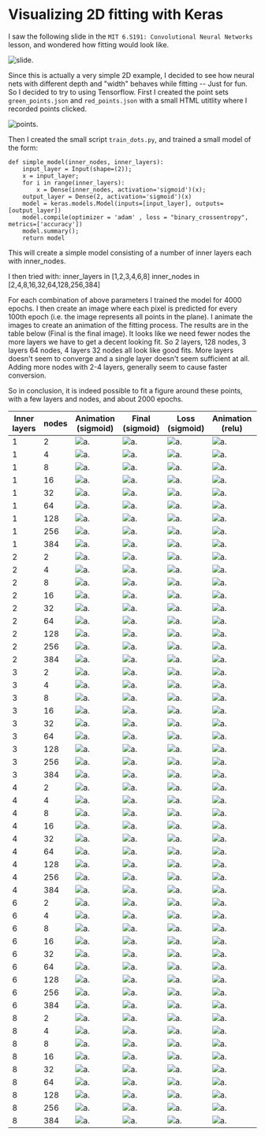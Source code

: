 # Visualizing 2D fitting with Keras

I saw the following slide in the `MIT 6.S191: Convolutional Neural Networks` lesson, and wondered how fitting would look like. 

![slide](slide.jpg "Slide").
	 
Since this is actually a very simple 2D example, I decided to see how neural nets with different depth and "width" behaves while fitting -- Just for fun. So I decided to try to using Tensorflow. First I created the point sets `green_points.json` and `red_points.json` with a small HTML utitlity where I recorded points clicked.

![points](red_green.png "Slide").

Then I created the small script `train_dots.py`, and trained a small model of the form:

	def simple_model(inner_nodes, inner_layers):
	    input_layer = Input(shape=(2));
	    x = input_layer;
	    for i in range(inner_layers):
	        x = Dense(inner_nodes, activation='sigmoid')(x);
	    output_layer = Dense(2, activation='sigmoid')(x)
	    model = keras.models.Model(inputs=[input_layer], outputs=[output_layer])
	    model.compile(optimizer = 'adam' , loss = "binary_crossentropy", metrics=['accuracy'])
	    model.summary();
	    return model    

This will create a simple model consisting of a number of inner layers each with inner_nodes.

I then tried with:
	inner_layers in [1,2,3,4,6,8]
    inner_nodes in [2,4,8,16,32,64,128,256,384]

For each combination of above parameters I trained the model for 4000 epochs. I then create an image where each pixel is predicted for every 100th epoch (i.e. the image represents all points in the plane). I animate the images to create an animation of the fitting process. The results are in the table below (Final is the final image).
It looks like we need fewer nodes the more layers we have to get a decent looking fit. So 2 layers, 128 nodes, 3 layers 64 nodes, 4 layers 32 nodes all look like good fits. More layers doesn't seem to converge and a single layer doesn't seem sufficient at all. Adding more nodes with 2-4 layers, generally seem to cause faster conversion.

So in conclusion, it is indeed possible to fit a figure around these points, with a few layers and nodes, and about 2000 epochs. 


| Inner layers | nodes | Animation (sigmoid) |  Final (sigmoid) | Loss (sigmoid)   | Animation (relu) |  Final (relu) | Loss (relu)   | 
|--------------|-------|--------|--------|--------|--------|--------|--------|
| 1            |   2   | ![a](out/sigout_1_2/out_1_2.gif).     | ![a](out/sigout_1_2/vis_4000.png).   | ![a](out/sigout_1_2/loss.png).   | ![a](out/reluout_1_2/reluout_1_2.gif).     | ![a](out/reluout_1_2/vis_4000.png).   | ![a](out/reluout_1_2/loss.png).   | 
| 1            |   4   | ![a](out/sigout_1_4/out_1_4.gif).     | ![a](out/sigout_1_4/vis_4000.png).   | ![a](out/sigout_1_4/loss.png).   | ![a](out/reluout_1_4/reluout_1_4.gif).     | ![a](out/reluout_1_4/vis_4000.png).   | ![a](out/reluout_1_4/loss.png).   | 
| 1            |   8   | ![a](out/sigout_1_8/out_1_8.gif).     | ![a](out/sigout_1_8/vis_4000.png).   | ![a](out/sigout_1_8/loss.png).   | ![a](out/reluout_1_8/reluout_1_8.gif).     | ![a](out/reluout_1_8/vis_4000.png).   | ![a](out/reluout_1_8/loss.png).   | 
| 1            |   16  | ![a](out/sigout_1_16/out_1_16.gif).   | ![a](out/sigout_1_16/vis_4000.png).  | ![a](out/sigout_1_16/loss.png).  | ![a](out/reluout_1_16/reluout_1_16.gif).   | ![a](out/reluout_1_16/vis_4000.png).  | ![a](out/reluout_1_16/loss.png).  | 
| 1            |   32  | ![a](out/sigout_1_32/out_1_32.gif).   | ![a](out/sigout_1_32/vis_4000.png).  | ![a](out/sigout_1_32/loss.png).  | ![a](out/reluout_1_32/reluout_1_32.gif).   | ![a](out/reluout_1_32/vis_4000.png).  | ![a](out/reluout_1_32/loss.png).  | 
| 1            |   64  | ![a](out/sigout_1_64/out_1_64.gif).   | ![a](out/sigout_1_64/vis_4000.png).  | ![a](out/sigout_1_64/loss.png).  | ![a](out/reluout_1_64/reluout_1_64.gif).   | ![a](out/reluout_1_64/vis_4000.png).  | ![a](out/reluout_1_64/loss.png).  | 
| 1            |   128 | ![a](out/sigout_1_128/out_1_128.gif). | ![a](out/sigout_1_128/vis_4000.png). | ![a](out/sigout_1_128/loss.png). | ![a](out/reluout_1_128/reluout_1_128.gif). | ![a](out/reluout_1_128/vis_4000.png). | ![a](out/reluout_1_128/loss.png). | 
| 1            |   256 | ![a](out/sigout_1_256/out_1_256.gif). | ![a](out/sigout_1_256/vis_4000.png). | ![a](out/sigout_1_256/loss.png). | ![a](out/reluout_1_256/reluout_1_256.gif). | ![a](out/reluout_1_256/vis_4000.png). | ![a](out/reluout_1_256/loss.png). | 
| 1            |   384 | ![a](out/sigout_1_384/out_1_384.gif). | ![a](out/sigout_1_384/vis_4000.png). | ![a](out/sigout_1_384/loss.png). | ![a](out/reluout_1_384/reluout_1_384.gif). | ![a](out/reluout_1_384/vis_4000.png). | ![a](out/reluout_1_384/loss.png). | 
| 2            |   2   | ![a](out/sigout_2_2/out_2_2.gif).     | ![a](out/sigout_2_2/vis_3999.png).   | ![a](out/sigout_2_2/loss.png).   | ![a](out/reluout_2_2/reluout_2_2.gif).     | ![a](out/reluout_2_2/vis_4000.png).   | ![a](out/reluout_2_2/loss.png).   | 
| 2            |   4   | ![a](out/sigout_2_4/out_2_4.gif).     | ![a](out/sigout_2_4/vis_3999.png).   | ![a](out/sigout_2_4/loss.png).   | ![a](out/reluout_2_4/reluout_2_4.gif).     | ![a](out/reluout_2_4/vis_4000.png).   | ![a](out/reluout_2_4/loss.png).   | 
| 2            |   8   | ![a](out/sigout_2_8/out_2_8.gif).     | ![a](out/sigout_2_8/vis_3999.png).   | ![a](out/sigout_2_8/loss.png).   | ![a](out/reluout_2_8/reluout_2_8.gif).     | ![a](out/reluout_2_8/vis_4000.png).   | ![a](out/reluout_2_8/loss.png).   | 
| 2            |   16  | ![a](out/sigout_2_16/out_2_16.gif).   | ![a](out/sigout_2_16/vis_3999.png).  | ![a](out/sigout_2_16/loss.png).  | ![a](out/reluout_2_16/reluout_2_16.gif).   | ![a](out/reluout_2_16/vis_4000.png).  | ![a](out/reluout_2_16/loss.png).  | 
| 2            |   32  | ![a](out/sigout_2_32/out_2_32.gif).   | ![a](out/sigout_2_32/vis_3999.png).  | ![a](out/sigout_2_32/loss.png).  | ![a](out/reluout_2_32/reluout_2_32.gif).   | ![a](out/reluout_2_32/vis_4000.png).  | ![a](out/reluout_2_32/loss.png).  | 
| 2            |   64  | ![a](out/sigout_2_64/out_2_64.gif).   | ![a](out/sigout_2_64/vis_3999.png).  | ![a](out/sigout_2_64/loss.png).  | ![a](out/reluout_2_64/reluout_2_64.gif).   | ![a](out/reluout_2_64/vis_4000.png).  | ![a](out/reluout_2_64/loss.png).  | 
| 2            |   128 | ![a](out/sigout_2_128/out_2_128.gif). | ![a](out/sigout_2_128/vis_3999.png). | ![a](out/sigout_2_128/loss.png). | ![a](out/reluout_2_128/reluout_2_128.gif). | ![a](out/reluout_2_128/vis_4000.png). | ![a](out/reluout_2_128/loss.png). | 
| 2            |   256 | ![a](out/sigout_2_256/out_2_256.gif). | ![a](out/sigout_2_256/vis_3999.png). | ![a](out/sigout_2_256/loss.png). | ![a](out/reluout_2_256/reluout_2_256.gif). | ![a](out/reluout_2_256/vis_4000.png). | ![a](out/reluout_2_256/loss.png). | 
| 2            |   384 | ![a](out/sigout_2_384/out_2_384.gif). | ![a](out/sigout_2_384/vis_3999.png). | ![a](out/sigout_2_384/loss.png). | ![a](out/reluout_2_384/reluout_2_384.gif). | ![a](out/reluout_2_384/vis_4000.png). | ![a](out/reluout_2_384/loss.png). | 
| 3            |   2   | ![a](out/sigout_3_2/out_3_2.gif).     | ![a](out/sigout_3_2/vis_3999.png).   | ![a](out/sigout_3_2/loss.png).   | ![a](out/reluout_3_2/reluout_3_2.gif).     | ![a](out/reluout_3_2/vis_4000.png).   | ![a](out/reluout_3_2/loss.png).   | 
| 3            |   4   | ![a](out/sigout_3_4/out_3_4.gif).     | ![a](out/sigout_3_4/vis_3999.png).   | ![a](out/sigout_3_4/loss.png).   | ![a](out/reluout_3_4/reluout_3_4.gif).     | ![a](out/reluout_3_4/vis_4000.png).   | ![a](out/reluout_3_4/loss.png).   | 
| 3            |   8   | ![a](out/sigout_3_8/out_3_8.gif).     | ![a](out/sigout_3_8/vis_3999.png).   | ![a](out/sigout_3_8/loss.png).   | ![a](out/reluout_3_8/reluout_3_8.gif).     | ![a](out/reluout_3_8/vis_4000.png).   | ![a](out/reluout_3_8/loss.png).   | 
| 3            |   16  | ![a](out/sigout_3_16/out_3_16.gif).   | ![a](out/sigout_3_16/vis_3999.png).  | ![a](out/sigout_3_16/loss.png).  | ![a](out/reluout_3_16/reluout_3_16.gif).   | ![a](out/reluout_3_16/vis_4000.png).  | ![a](out/reluout_3_16/loss.png).  | 
| 3            |   32  | ![a](out/sigout_3_32/out_3_32.gif).   | ![a](out/sigout_3_32/vis_3999.png).  | ![a](out/sigout_3_32/loss.png).  | ![a](out/reluout_3_32/reluout_3_32.gif).   | ![a](out/reluout_3_32/vis_4000.png).  | ![a](out/reluout_3_32/loss.png).  | 
| 3            |   64  | ![a](out/sigout_3_64/out_3_64.gif).   | ![a](out/sigout_3_64/vis_3999.png).  | ![a](out/sigout_3_64/loss.png).  | ![a](out/reluout_3_64/reluout_3_64.gif).   | ![a](out/reluout_3_64/vis_4000.png).  | ![a](out/reluout_3_64/loss.png).  | 
| 3            |   128 | ![a](out/sigout_3_128/out_3_128.gif). | ![a](out/sigout_3_128/vis_3999.png). | ![a](out/sigout_3_128/loss.png). | ![a](out/reluout_3_128/reluout_3_128.gif). | ![a](out/reluout_3_128/vis_4000.png). | ![a](out/reluout_3_128/loss.png). | 
| 3            |   256 | ![a](out/sigout_3_256/out_3_256.gif). | ![a](out/sigout_3_256/vis_3999.png). | ![a](out/sigout_3_256/loss.png). | ![a](out/reluout_3_256/reluout_3_256.gif). | ![a](out/reluout_3_256/vis_4000.png). | ![a](out/reluout_3_256/loss.png). | 
| 3            |   384 | ![a](out/sigout_3_384/out_3_384.gif). | ![a](out/sigout_3_384/vis_3999.png). | ![a](out/sigout_3_384/loss.png). | ![a](out/reluout_3_384/reluout_3_384.gif). | ![a](out/reluout_3_384/vis_4000.png). | ![a](out/reluout_3_384/loss.png). | 
| 4            |   2   | ![a](out/sigout_4_2/out_4_2.gif).     | ![a](out/sigout_4_2/vis_3999.png).   | ![a](out/sigout_4_2/loss.png).   | ![a](out/reluout_4_2/reluout_4_2.gif).     | ![a](out/reluout_4_2/vis_4000.png).   | ![a](out/reluout_4_2/loss.png).   | 
| 4            |   4   | ![a](out/sigout_4_4/out_4_4.gif).     | ![a](out/sigout_4_4/vis_3999.png).   | ![a](out/sigout_4_4/loss.png).   | ![a](out/reluout_4_4/reluout_4_4.gif).     | ![a](out/reluout_4_4/vis_4000.png).   | ![a](out/reluout_4_4/loss.png).   | 
| 4            |   8   | ![a](out/sigout_4_8/out_4_8.gif).     | ![a](out/sigout_4_8/vis_3999.png).   | ![a](out/sigout_4_8/loss.png).   | ![a](out/reluout_4_8/reluout_4_8.gif).     | ![a](out/reluout_4_8/vis_4000.png).   | ![a](out/reluout_4_8/loss.png).   | 
| 4            |   16  | ![a](out/sigout_4_16/out_4_16.gif).   | ![a](out/sigout_4_16/vis_3999.png).  | ![a](out/sigout_4_16/loss.png).  | ![a](out/reluout_4_16/reluout_4_16.gif).   | ![a](out/reluout_4_16/vis_4000.png).  | ![a](out/reluout_4_16/loss.png).  | 
| 4            |   32  | ![a](out/sigout_4_32/out_4_32.gif).   | ![a](out/sigout_4_32/vis_3999.png).  | ![a](out/sigout_4_32/loss.png).  | ![a](out/reluout_4_32/reluout_4_32.gif).   | ![a](out/reluout_4_32/vis_4000.png).  | ![a](out/reluout_4_32/loss.png).  | 
| 4            |   64  | ![a](out/sigout_4_64/out_4_64.gif).   | ![a](out/sigout_4_64/vis_3999.png).  | ![a](out/sigout_4_64/loss.png).  | ![a](out/reluout_4_64/reluout_4_64.gif).   | ![a](out/reluout_4_64/vis_4000.png).  | ![a](out/reluout_4_64/loss.png).  | 
| 4            |   128 | ![a](out/sigout_4_128/out_4_128.gif). | ![a](out/sigout_4_128/vis_3999.png). | ![a](out/sigout_4_128/loss.png). | ![a](out/reluout_4_128/reluout_4_128.gif). | ![a](out/reluout_4_128/vis_4000.png). | ![a](out/reluout_4_128/loss.png). | 
| 4            |   256 | ![a](out/sigout_4_256/out_4_256.gif). | ![a](out/sigout_4_256/vis_3999.png). | ![a](out/sigout_4_256/loss.png). | ![a](out/reluout_4_256/reluout_4_256.gif). | ![a](out/reluout_4_256/vis_4000.png). | ![a](out/reluout_4_256/loss.png). | 
| 4            |   384 | ![a](out/sigout_4_384/out_4_384.gif). | ![a](out/sigout_4_384/vis_3999.png). | ![a](out/sigout_4_384/loss.png). | ![a](out/reluout_4_384/reluout_4_384.gif). | ![a](out/reluout_4_384/vis_4000.png). | ![a](out/reluout_4_384/loss.png). | 
| 6            |   2   | ![a](out/sigout_6_2/out_6_2.gif).     | ![a](out/sigout_6_2/vis_3999.png).   | ![a](out/sigout_6_2/loss.png).   | ![a](out/reluout_6_2/reluout_6_2.gif).     | ![a](out/reluout_6_2/vis_4000.png).   | ![a](out/reluout_6_2/loss.png).   | 
| 6            |   4   | ![a](out/sigout_6_4/out_6_4.gif).     | ![a](out/sigout_6_4/vis_3999.png).   | ![a](out/sigout_6_4/loss.png).   | ![a](out/reluout_6_4/reluout_6_4.gif).     | ![a](out/reluout_6_4/vis_4000.png).   | ![a](out/reluout_6_4/loss.png).   | 
| 6            |   8   | ![a](out/sigout_6_8/out_6_8.gif).     | ![a](out/sigout_6_8/vis_3999.png).   | ![a](out/sigout_6_8/loss.png).   | ![a](out/reluout_6_8/reluout_6_8.gif).     | ![a](out/reluout_6_8/vis_4000.png).   | ![a](out/reluout_6_8/loss.png).   | 
| 6            |   16  | ![a](out/sigout_6_16/out_6_16.gif).   | ![a](out/sigout_6_16/vis_3999.png).  | ![a](out/sigout_6_16/loss.png).  | ![a](out/reluout_6_16/reluout_6_16.gif).   | ![a](out/reluout_6_16/vis_4000.png).  | ![a](out/reluout_6_16/loss.png).  | 
| 6            |   32  | ![a](out/sigout_6_32/out_6_32.gif).   | ![a](out/sigout_6_32/vis_3999.png).  | ![a](out/sigout_6_32/loss.png).  | ![a](out/reluout_6_32/reluout_6_32.gif).   | ![a](out/reluout_6_32/vis_4000.png).  | ![a](out/reluout_6_32/loss.png).  | 
| 6            |   64  | ![a](out/sigout_6_64/out_6_64.gif).   | ![a](out/sigout_6_64/vis_3999.png).  | ![a](out/sigout_6_64/loss.png).  | ![a](out/reluout_6_64/reluout_6_64.gif).   | ![a](out/reluout_6_64/vis_4000.png).  | ![a](out/reluout_6_64/loss.png).  | 
| 6            |   128 | ![a](out/sigout_6_128/out_6_128.gif). | ![a](out/sigout_6_128/vis_3999.png). | ![a](out/sigout_6_128/loss.png). | ![a](out/reluout_6_128/reluout_6_128.gif). | ![a](out/reluout_6_128/vis_4000.png). | ![a](out/reluout_6_128/loss.png). | 
| 6            |   256 | ![a](out/sigout_6_256/out_6_256.gif). | ![a](out/sigout_6_256/vis_3999.png). | ![a](out/sigout_6_256/loss.png). | ![a](out/reluout_6_256/reluout_6_256.gif). | ![a](out/reluout_6_256/vis_4000.png). | ![a](out/reluout_6_256/loss.png). | 
| 6            |   384 | ![a](out/sigout_6_384/out_6_384.gif). | ![a](out/sigout_6_384/vis_3999.png). | ![a](out/sigout_6_384/loss.png). | ![a](out/reluout_6_384/reluout_6_384.gif). | ![a](out/reluout_6_384/vis_4000.png). | ![a](out/reluout_6_384/loss.png). | 
| 8            |   2   | ![a](out/sigout_8_2/out_8_2.gif).     | ![a](out/sigout_8_2/vis_3999.png).   | ![a](out/sigout_8_2/loss.png).   | ![a](out/reluout_8_2/reluout_8_2.gif).     | ![a](out/reluout_8_2/vis_4000.png).   | ![a](out/reluout_8_2/loss.png).   | 
| 8            |   4   | ![a](out/sigout_8_4/out_8_4.gif).     | ![a](out/sigout_8_4/vis_3999.png).   | ![a](out/sigout_8_4/loss.png).   | ![a](out/reluout_8_4/reluout_8_4.gif).     | ![a](out/reluout_8_4/vis_4000.png).   | ![a](out/reluout_8_4/loss.png).   | 
| 8            |   8   | ![a](out/sigout_8_8/out_8_8.gif).     | ![a](out/sigout_8_8/vis_3999.png).   | ![a](out/sigout_8_8/loss.png).   | ![a](out/reluout_8_8/reluout_8_8.gif).     | ![a](out/reluout_8_8/vis_4000.png).   | ![a](out/reluout_8_8/loss.png).   | 
| 8            |   16  | ![a](out/sigout_8_16/out_8_16.gif).   | ![a](out/sigout_8_16/vis_3999.png).  | ![a](out/sigout_8_16/loss.png).  | ![a](out/reluout_8_16/reluout_8_16.gif).   | ![a](out/reluout_8_16/vis_4000.png).  | ![a](out/reluout_8_16/loss.png).  | 
| 8            |   32  | ![a](out/sigout_8_32/out_8_32.gif).   | ![a](out/sigout_8_32/vis_3999.png).  | ![a](out/sigout_8_32/loss.png).  | ![a](out/reluout_8_32/reluout_8_32.gif).   | ![a](out/reluout_8_32/vis_4000.png).  | ![a](out/reluout_8_32/loss.png).  | 
| 8            |   64  | ![a](out/sigout_8_64/out_8_64.gif).   | ![a](out/sigout_8_64/vis_3999.png).  | ![a](out/sigout_8_64/loss.png).  | ![a](out/reluout_8_64/reluout_8_64.gif).   | ![a](out/reluout_8_64/vis_4000.png).  | ![a](out/reluout_8_64/loss.png).  | 
| 8            |   128 | ![a](out/sigout_8_128/out_8_128.gif). | ![a](out/sigout_8_128/vis_3999.png). | ![a](out/sigout_8_128/loss.png). | ![a](out/reluout_8_128/reluout_8_128.gif). | ![a](out/reluout_8_128/vis_4000.png). | ![a](out/reluout_8_128/loss.png). | 
| 8            |   256 | ![a](out/sigout_8_256/out_8_256.gif). | ![a](out/sigout_8_256/vis_3999.png). | ![a](out/sigout_8_256/loss.png). | ![a](out/reluout_8_256/reluout_8_256.gif). | ![a](out/reluout_8_256/vis_4000.png). | ![a](out/reluout_8_256/loss.png). | 
| 8            |   384 | ![a](out/sigout_8_384/out_8_384.gif). | ![a](out/sigout_8_384/vis_3999.png). | ![a](out/sigout_8_384/loss.png). | ![a](out/reluout_8_384/reluout_8_384.gif). | ![a](out/reluout_8_384/vis_4000.png). | ![a](out/reluout_8_384/loss.png). | 
